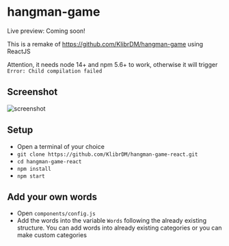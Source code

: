 # hangman-game
Live preview: Coming soon!

This is a remake of https://github.com/KlibrDM/hangman-game using ReactJS

Attention, it needs node 14+ and npm 5.6+ to work, otherwise it will trigger  `Error: Child compilation failed`

## Screenshot
![screenshot](https://i.imgur.com/tXeip1P.jpg)
## Setup
* Open a terminal of your choice
* `git clone https://github.com/KlibrDM/hangman-game-react.git`
* `cd hangman-game-react`
* `npm install`
* `npm start`
## Add your own words
* Open `components/config.js`
* Add the words into the variable `Words` following the already existing structure. You can add words into already existing categories or you can make custom categories
